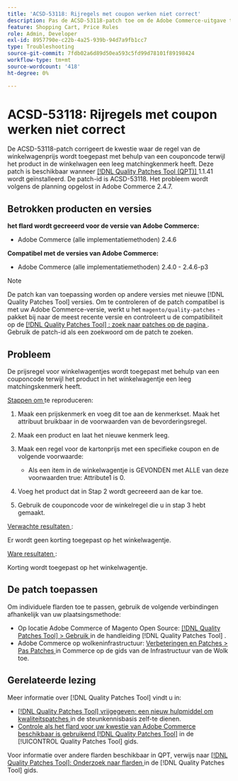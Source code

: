 ```yaml
---
title: 'ACSD-53118: Rijregels met coupon werken niet correct'
description: Pas de ACSD-53118-patch toe om de Adobe Commerce-uitgave te herstellen waar de regel van de winkelwagenprijs wordt toegepast met behulp van een couponcode, terwijl het product in het winkelwagentje een leeg matchingkenmerk heeft.
feature: Shopping Cart, Price Rules
role: Admin, Developer
exl-id: 8957790e-c22b-4a25-939b-94d7a9fb1cc7
type: Troubleshooting
source-git-commit: 7fdb02a6d89d50ea593c5fd99d78101f89198424
workflow-type: tm+mt
source-wordcount: '418'
ht-degree: 0%

---
```


# ACSD-53118: Rijregels met coupon werken niet correct

De ACSD-53118-patch corrigeert de kwestie waar de regel van de winkelwagenprijs wordt toegepast met behulp van een couponcode terwijl het product in de winkelwagen een leeg matchingkenmerk heeft. Deze patch is beschikbaar wanneer [[!DNL Quality Patches Tool (QPT)] ](https://experienceleague.adobe.com/nl/docs/commerce-operations/tools/quality-patches-tool/quality-patches-tool-to-self-serve-quality-patches) 1.1.41 wordt geïnstalleerd. De patch-id is ACSD-53118. Het probleem wordt volgens de planning opgelost in Adobe Commerce 2.4.7.

## Betrokken producten en versies

**het flard wordt gecreeerd voor de versie van Adobe Commerce:**

* Adobe Commerce (alle implementatiemethoden) 2.4.6

**Compatibel met de versies van Adobe Commerce:**

* Adobe Commerce (alle implementatiemethoden) 2.4.0 - 2.4.6-p3

>[!NOTE]
>
>De patch kan van toepassing worden op andere versies met nieuwe [!DNL Quality Patches Tool] versies. Om te controleren of de patch compatibel is met uw Adobe Commerce-versie, werkt u het `magento/quality-patches` -pakket bij naar de meest recente versie en controleert u de compatibiliteit op de [[!DNL Quality Patches Tool] : zoek naar patches op de pagina ](https://experienceleague.adobe.com/tools/commerce-quality-patches/index.html?lang=nl-NL) . Gebruik de patch-id als een zoekwoord om de patch te zoeken.

## Probleem

De prijsregel voor winkelwagentjes wordt toegepast met behulp van een couponcode terwijl het product in het winkelwagentje een leeg matchingskenmerk heeft.

<u> Stappen om </u> te reproduceren:

1. Maak een prijskenmerk en voeg dit toe aan de kenmerkset. Maak het attribuut bruikbaar in de voorwaarden van de bevorderingsregel.
1. Maak een product en laat het nieuwe kenmerk leeg.
1. Maak een regel voor de kartonprijs met een specifieke coupon en de volgende voorwaarde:

   * Als een item in de winkelwagentje is GEVONDEN met ALLE van deze voorwaarden true: Attribute1 is 0.

1. Voeg het product dat in Stap 2 wordt gecreeerd aan de kar toe.
1. Gebruik de couponcode voor de winkelregel die u in stap 3 hebt gemaakt.

<u> Verwachte resultaten </u>:

Er wordt geen korting toegepast op het winkelwagentje.

<u> Ware resultaten </u>:

Korting wordt toegepast op het winkelwagentje.

## De patch toepassen

Om individuele flarden toe te passen, gebruik de volgende verbindingen afhankelijk van uw plaatsingsmethode:

* Op locatie Adobe Commerce of Magento Open Source: [[!DNL Quality Patches Tool] > Gebruik ](/help/tools/quality-patches-tool/usage.md) in de handleiding [!DNL Quality Patches Tool] .
* Adobe Commerce op wolkeninfrastructuur: [ Verbeteringen en Patches > Pas Patches ](https://experienceleague.adobe.com/docs/commerce-cloud-service/user-guide/develop/upgrade/apply-patches.html?lang=nl-NL) in Commerce op de gids van de Infrastructuur van de Wolk toe.

## Gerelateerde lezing

Meer informatie over [!DNL Quality Patches Tool] vindt u in:

* [[!DNL Quality Patches Tool]  vrijgegeven: een nieuw hulpmiddel om kwaliteitspatches ](https://experienceleague.adobe.com/nl/docs/commerce-operations/tools/quality-patches-tool/quality-patches-tool-to-self-serve-quality-patches) in de steunkennisbasis zelf-te dienen.
* [ Controle als het flard voor uw kwestie van Adobe Commerce beschikbaar is gebruikend  [!DNL Quality Patches Tool]](/help/tools/quality-patches-tool/patches-available-in-qpt/check-patch-for-magento-issue-with-magento-quality-patches.md) in de [!UICONTROL Quality Patches Tool] gids.


Voor informatie over andere flarden beschikbaar in QPT, verwijs naar [[!DNL Quality Patches Tool]: Onderzoek naar flarden ](https://experienceleague.adobe.com/tools/commerce-quality-patches/index.html?lang=nl-NL) in de [!DNL Quality Patches Tool] gids.
